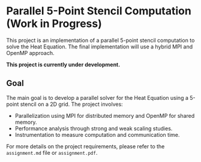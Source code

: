 # Parallel 5-Point Stencil Computation (Work in Progress)

This project is an implementation of a parallel 5-point stencil computation to solve the Heat Equation. The final implementation will use a hybrid MPI and OpenMP approach.

**This project is currently under development.**

## Goal

The main goal is to develop a parallel solver for the Heat Equation using a 5-point stencil on a 2D grid. The project involves:
- Parallelization using MPI for distributed memory and OpenMP for shared memory.
- Performance analysis through strong and weak scaling studies.
- Instrumentation to measure computation and communication time.

For more details on the project requirements, please refer to the `assignment.md` file or `assignment.pdf`.
